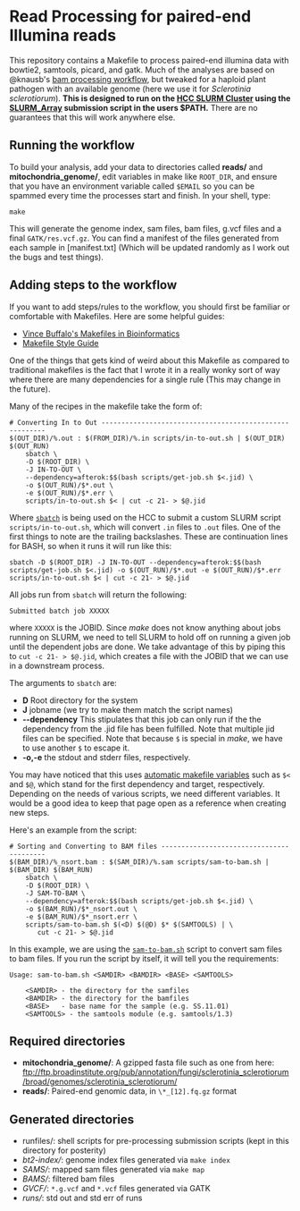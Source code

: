 Read Processing for paired-end Illumina reads
==============================================

This repository contains a Makefile to process paired-end illumina data 
with bowtie2, samtools, picard, and gatk. Much of the analyses are based
on @knausb's [bam processing workflow][brianflow], but tweaked for a
haploid plant pathogen with an available genome (here we use it for 
*Sclerotinia sclerotiorum*). **This is designed to run on the [HCC SLURM
Cluster][HCC] using the [SLURM_Array][sarray] submission script in the
users $PATH.** There are no guarantees that this will work anywhere else.

Running the workflow
--------------------

To build your analysis, add your data to directories called **reads/** and
**mitochondria_genome/**, edit variables in make like `ROOT_DIR`, and ensure
that you have an environment variable called `$EMAIL` so you can be spammed
every time the processes start and finish. In your shell, type:

```
make
```

This will generate the genome index, sam files, bam files, g.vcf files
and a final `GATK/res.vcf.gz`. You can find a manifest of the files
generated from each sample in [manifest.txt] (Which will be updated randomly
as I work out the bugs and test things).

Adding steps to the workflow
----------------------------

If you want to add steps/rules to the workflow, you should first be familiar
or comfortable with Makefiles. Here are some helpful guides:

 - [Vince Buffalo's Makefiles in Bioinformatics][buffalo-make]
 - [Makefile Style Guide][make-style]
 
One of the things that gets kind of weird about this Makefile as compared to
traditional makefiles is the fact that I wrote it in a really wonky sort of
way where there are many dependencies for a single rule (This may change in
the future). 

Many of the recipes in the makefile take the form of:

```make
# Converting In to Out --------------------------------------------------------
$(OUT_DIR)/%.out : $(FROM_DIR)/%.in scripts/in-to-out.sh | $(OUT_DIR) $(OUT_RUN)
    sbatch \
    -D $(ROOT_DIR) \
    -J IN-TO-OUT \
    --dependency=afterok:$$(bash scripts/get-job.sh $<.jid) \
    -o $(OUT_RUN)/$*.out \
    -e $(OUT_RUN)/$*.err \
    scripts/in-to-out.sh $< | cut -c 21- > $@.jid
```

Where [`sbatch`](https://slurm.schedmd.com/sbatch.html) is being used on the
HCC to submit a custom SLURM script `scripts/in-to-out.sh`, which will convert
`.in` files to `.out` files. One of the first things to note are the trailing
backslashes. These are continuation lines for BASH, so when it runs it will run
like this:

```
sbatch -D $(ROOT_DIR) -J IN-TO-OUT --dependency=afterok:$$(bash scripts/get-job.sh $<.jid) -o $(OUT_RUN)/$*.out -e $(OUT_RUN)/$*.err scripts/in-to-out.sh $< | cut -c 21- > $@.jid
```

All jobs run from `sbatch` will return the following:

```
Submitted batch job XXXXX
```

where `XXXXX` is the JOBID. Since *make* does not know anything about jobs
running on SLURM, we need to tell SLURM to hold off on running a given job
until the dependent jobs are done. We take advantage of this by piping this to
`cut -c 21- > $@.jid`, which creates a file with the JOBID that we can use in a
downstream process.

The arguments to `sbatch` are:

 - **D** Root directory for the system
 - **J** jobname (we try to make them match the script names)
 - **--dependency** This stipulates that this job can only run if the the
   dependency from the .jid file has been fulfilled. Note that multiple jid
   files can be specified. Note that because `$` is special in *make*, we have
   to use another `$` to escape it. 
 - **-o,-e** the stdout and stderr files, respectively.

You may have noticed that this uses [automatic makefile variables](https://www.gnu.org/software/make/manual/html_node/Automatic-Variables.html) such as `$<` and `$@`, which stand for the first dependency and target, respectively. Depending on the needs of various scripts, we need different variables. It would be a good idea to keep that page open as a reference when creating new
steps. 

Here's an example from the script: 

```make
# Sorting and Converting to BAM files -----------------------------------------
$(BAM_DIR)/%_nsort.bam : $(SAM_DIR)/%.sam scripts/sam-to-bam.sh | $(BAM_DIR) $(BAM_RUN)
    sbatch \
    -D $(ROOT_DIR) \
    -J SAM-TO-BAM \
    --dependency=afterok:$$(bash scripts/get-job.sh $<.jid) \
    -o $(BAM_RUN)/$*_nsort.out \
    -e $(BAM_RUN)/$*_nsort.err \
    scripts/sam-to-bam.sh $(<D) $(@D) $* $(SAMTOOLS) | \
       cut -c 21- > $@.jid
```

In this example, we are using the [`sam-to-bam.sh`](scripts/sam-to-bam.sh)
script to convert sam files to bam files. If you run the script by itself, it
will tell you the requirements:

```
Usage: sam-to-bam.sh <SAMDIR> <BAMDIR> <BASE> <SAMTOOLS>

    <SAMDIR> - the directory for the samfiles
    <BAMDIR> - the directory for the bamfiles
    <BASE>   - base name for the sample (e.g. SS.11.01)
    <SAMTOOLS> - the samtools module (e.g. samtools/1.3)
```


 
[make-style]: http://clarkgrubb.com/makefile-style-guide
[buffalo-make]: https://github.com/vsbuffalo/makefiles-in-bioinfo
[brianflow]: https://github.com/knausb/bam_processing
[HCC]: http://hcc.unl.edu/
[sarray]: https://github.com/zkamvar/SLURM_Array
[arrayjob]: https://slurm.schedmd.com/job_array.html

Required directories
--------------------

 - **mitochondria_genome/**: A gzipped fasta file such as one from here:  ftp://ftp.broadinstitute.org/pub/annotation/fungi/sclerotinia_sclerotiorum/broad/genomes/sclerotinia_sclerotiorum/
 - **reads/**: Paired-end genomic data, in `\*_[12].fq.gz` format
 
 
 Generated directories
 ---------------------
 
 - runfiles/: shell scripts for pre-processing submission scripts (kept in this directory for posterity)
 - *bt2-index/*: genome index files generated via `make index` 
 - *SAMS/*: mapped sam files generated via `make map`
 - *BAMS/*: filtered bam files
 - *GVCF/*: `*.g.vcf` and `*.vcf` files generated via GATK
 - *runs/*: std out and std err of runs
